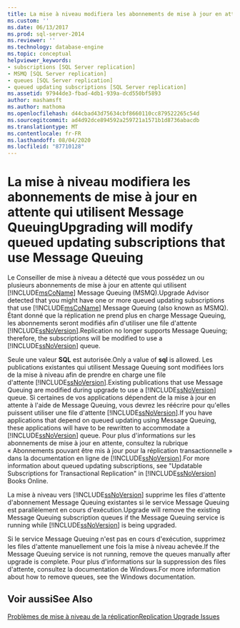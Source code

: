 ```yaml
---
title: La mise à niveau modifiera les abonnements de mise à jour en attente qui utilisent Message Queuing | Microsoft Docs
ms.custom: ''
ms.date: 06/13/2017
ms.prod: sql-server-2014
ms.reviewer: ''
ms.technology: database-engine
ms.topic: conceptual
helpviewer_keywords:
- subscriptions [SQL Server replication]
- MSMQ [SQL Server replication]
- queues [SQL Server replication]
- queued updating subscriptions [SQL Server replication]
ms.assetid: 97944de3-fbad-4db1-939a-dcd550bf5893
author: mashamsft
ms.author: mathoma
ms.openlocfilehash: d44cbad43d75634cbf8660110cc879522265c54d
ms.sourcegitcommit: ad4d92dce894592a259721a1571b1d8736abacdb
ms.translationtype: MT
ms.contentlocale: fr-FR
ms.lasthandoff: 08/04/2020
ms.locfileid: "87710128"
---
```

# <a name="upgrading-will-modify-queued-updating-subscriptions-that-use-message-queuing"></a><span data-ttu-id="182d1-102">La mise à niveau modifiera les abonnements de mise à jour en attente qui utilisent Message Queuing</span><span class="sxs-lookup"><span data-stu-id="182d1-102">Upgrading will modify queued updating subscriptions that use Message Queuing</span></span>
  <span data-ttu-id="182d1-103">Le Conseiller de mise à niveau a détecté que vous possédez un ou plusieurs abonnements de mise à jour en attente qui utilisent [!INCLUDE[msCoName](../../includes/msconame-md.md)] Message Queuing (MSMQ).</span><span class="sxs-lookup"><span data-stu-id="182d1-103">Upgrade Advisor detected that you might have one or more queued updating subscriptions that use [!INCLUDE[msCoName](../../includes/msconame-md.md)] Message Queuing (also known as MSMQ).</span></span> <span data-ttu-id="182d1-104">Étant donné que la réplication ne prend plus en charge Message Queuing, les abonnements seront modifiés afin d'utiliser une file d'attente [!INCLUDE[ssNoVersion](../../includes/ssnoversion-md.md)].</span><span class="sxs-lookup"><span data-stu-id="182d1-104">Replication no longer supports Message Queuing; therefore, the subscriptions will be modified to use a [!INCLUDE[ssNoVersion](../../includes/ssnoversion-md.md)] queue.</span></span>  
  
 <span data-ttu-id="182d1-105">Seule une valeur **SQL** est autorisée.</span><span class="sxs-lookup"><span data-stu-id="182d1-105">Only a value of **sql** is allowed.</span></span> <span data-ttu-id="182d1-106">Les publications existantes qui utilisent Message Queuing sont modifiées lors de la mise à niveau afin de prendre en charge une file d'attente [!INCLUDE[ssNoVersion](../../includes/ssnoversion-md.md)].</span><span class="sxs-lookup"><span data-stu-id="182d1-106">Existing publications that use Message Queuing are modified during upgrade to use a [!INCLUDE[ssNoVersion](../../includes/ssnoversion-md.md)] queue.</span></span> <span data-ttu-id="182d1-107">Si certaines de vos applications dépendent de la mise à jour en attente à l'aide de Message Queuing, vous devrez les réécrire pour qu'elles puissent utiliser une file d'attente [!INCLUDE[ssNoVersion](../../includes/ssnoversion-md.md)].</span><span class="sxs-lookup"><span data-stu-id="182d1-107">If you have applications that depend on queued updating using Message Queuing, these applications will have to be rewritten to accommodate a [!INCLUDE[ssNoVersion](../../includes/ssnoversion-md.md)] queue.</span></span> <span data-ttu-id="182d1-108">Pour plus d'informations sur les abonnements de mise à jour en attente, consultez la rubrique « Abonnements pouvant être mis à jour pour la réplication transactionnelle » dans la documentation en ligne de [!INCLUDE[ssNoVersion](../../includes/ssnoversion-md.md)].</span><span class="sxs-lookup"><span data-stu-id="182d1-108">For more information about queued updating subscriptions, see "Updatable Subscriptions for Transactional Replication" in [!INCLUDE[ssNoVersion](../../includes/ssnoversion-md.md)] Books Online.</span></span>  
  
 <span data-ttu-id="182d1-109">La mise à niveau vers [!INCLUDE[ssNoVersion](../../includes/ssnoversion-md.md)] supprime les files d'attente d'abonnement Message Queuing existantes si le service Message Queuing est parallèlement en cours d'exécution.</span><span class="sxs-lookup"><span data-stu-id="182d1-109">Upgrade will remove the existing Message Queuing subscription queues if the Message Queuing service is running while [!INCLUDE[ssNoVersion](../../includes/ssnoversion-md.md)] is being upgraded.</span></span>  
  
 <span data-ttu-id="182d1-110">Si le service Message Queuing n'est pas en cours d'exécution, supprimez les files d'attente manuellement une fois la mise à niveau achevée.</span><span class="sxs-lookup"><span data-stu-id="182d1-110">If the Message Queuing service is not running, remove the queues manually after upgrade is complete.</span></span> <span data-ttu-id="182d1-111">Pour plus d'informations sur la suppression des files d'attente, consultez la documentation de Windows.</span><span class="sxs-lookup"><span data-stu-id="182d1-111">For more information about how to remove queues, see the Windows documentation.</span></span>  
  
## <a name="see-also"></a><span data-ttu-id="182d1-112">Voir aussi</span><span class="sxs-lookup"><span data-stu-id="182d1-112">See Also</span></span>  
 [<span data-ttu-id="182d1-113">Problèmes de mise à niveau de la réplication</span><span class="sxs-lookup"><span data-stu-id="182d1-113">Replication Upgrade Issues</span></span>](../../../2014/sql-server/install/replication-upgrade-issues.md)  
  
  
